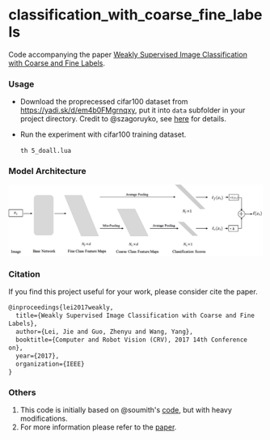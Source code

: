 # classification_with_coarse_fine_labels
Code accompanying the paper [Weakly Supervised Image Classification with Coarse and Fine Labels](http://www.cs.umanitoba.ca/~ywang/papers/crv17.pdf). 

### Usage

- Download the proprecessed cifar100 dataset from https://yadi.sk/d/em4b0FMgrnqxy, put it into ```data``` subfolder in your project directory. Credit to @szagoruyko, see [here](https://github.com/szagoruyko/wide-residual-networks#dataset-support) for details.

- Run the experiment with cifar100 training dataset.

  `th 5_doall.lua`

### Model Architecture

![model architecture](./data/architecture.png)

### Citation

If you find this project useful for your work, please consider cite the paper.
```
@inproceedings{lei2017weakly,
  title={Weakly Supervised Image Classification with Coarse and Fine Labels},
  author={Lei, Jie and Guo, Zhenyu and Wang, Yang},
  booktitle={Computer and Robot Vision (CRV), 2017 14th Conference on},
  year={2017},
  organization={IEEE}
}
```



### Others

1. This code is initially based on @soumith's [code](https://github.com/soumith/imagenet-multiGPU.torch), but with heavy modifications.
2. For more information please refer to the [paper](http://www.cs.umanitoba.ca/~ywang/papers/crv17.pdf).
